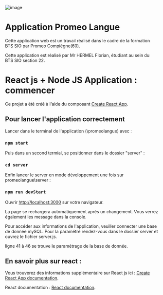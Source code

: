 

![image](https://user-images.githubusercontent.com/73821367/131225188-91e8bba7-b4b9-4ede-ae55-4fc7e7a9e583.png)


# Application Promeo Langue

Cette application web est un travail réalisé dans le cadre de la formation BTS SIO par Promeo Compiègne(60).

Cette application est réalisé par Mr HERMEL Florian, étudiant au sein du BTS SIO section 22.


# React js + Node JS Application : commencer

Ce projet a été créé à l'aide du composant  [Create React App](https://github.com/facebook/create-react-app).

## Pour lancer l'application correctement 

Lancer dans le terminal de l'application (\\promeolangue) avec :

### `npm start`

Puis dans un second termial, se positionner dans le dossier "server" :

### `cd server`

Enfin lancer le server en mode développement une fois sur promeolangue\server : 

### `npm run devStart`

Ouvrir [http://localhost:3000](http://localhost:3000) sur votre navigateur.

La page se rechargera automatiquement après un changement.
Vous verrez également les message dans la console.

Pour accéder aux informations de l'application, veuiller connecter une base de donnée mySQL.
Pour la paramétré rendez-vous dans le dossier server et ouvrez le fichier server.js.

ligne 41 à 46 se trouve le paramétrage de la base de donnée.


## En savoir plus sur react : 

Vous trouverez des informations supplémentaire sur React js ici : [Create React App documentation](https://facebook.github.io/create-react-app/docs/getting-started).

React documentation : [React documentation](https://reactjs.org/).

